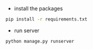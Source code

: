 - install the packages
```sh
pip install -r requirements.txt
```

- run server
```sh
python manage.py runserver
```
